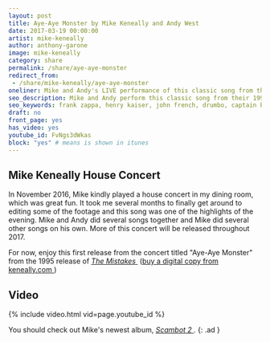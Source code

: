 ```yaml
---
layout: post
title: Aye-Aye Monster by Mike Keneally and Andy West
date: 2017-03-19 00:00:00
artist: mike-keneally
author: anthony-garone
image: mike-keneally
category: share
permalink: /share/aye-aye-monster
redirect_from:
 - /share/mike-keneally/aye-aye-monster
oneliner: Mike and Andy's LIVE performance of this classic song from their 1995 release, The Mistakes.
seo_description: Mike and Andy perform this classic song from their 1995 release, The Mistakes, live in our dining room.
seo_keywords: frank zappa, henry kaiser, john french, drumbo, captain beefheart, prairie prince, crazy backwards alphabet, the mistakes, mike keneally, andy west, dixie dregs
draft: no
front_page: yes
has_video: yes
youtube_id: FvNgs3dWkas
block: "yes" # means is shown in itunes
---
```


## Mike Keneally House Concert

In November 2016, Mike kindly played a house concert in my dining room, which was great fun. It took me several months to finally get around to editing some of the footage and this song was one of the highlights of the evening. Mike and Andy did several songs together and Mike did several other songs on his own. More of this concert will be released throughout 2017.

For now, enjoy this first release from the concert titled "Aye-Aye Monster" from the 1995 release of [*The Mistakes*&nbsp;<i class="non-mwm fa fa-external-link-square" aria-hidden="true"></i>](http://www.keneally.com/music/discography-mike-keneally/the-mistakes/) ([buy a digital copy from keneally.com&nbsp;<i class="non-mwm fa fa-external-link-square" aria-hidden="true"></i>](https://store.keneally.com/products/ex-2303d))

## Video

{% include video.html vid=page.youtube_id %}

You should check out Mike's newest album, [*Scambot 2*&nbsp;<i class="non-mwm fa fa-external-link-square" aria-hidden="true"></i>](https://store.keneally.com/products/copy-of-mike-keneally-you-must-be-this-tall-download-only).
{: .ad }
